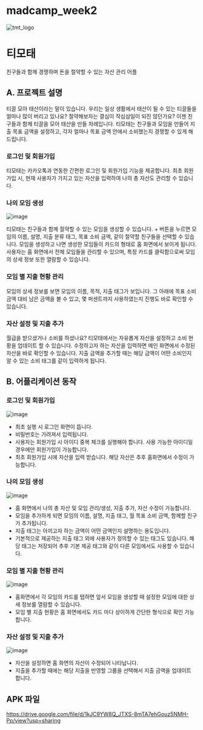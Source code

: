 # madcamp_week2

![tmt_logo](https://github.com/sgn08050/madcamp_week2/assets/104704651/c931e895-8120-42b7-9845-4c360eaf8362)

# 티모태
친구들과 함께 경쟁하며 돈을 절약할 수 있는 자산 관리 어플

## 

## A. 프로젝트 설명

티끌 모아 태산이라는 말이 있습니다. 우리는 일상 생활에서 태산이 될 수 있는 티끌들을 얼마나 많이 버리고 있나요? 절약해보자는 결심이 작심삼일이 되진 않던가요? 이젠 친구들과 함께 티끌을 모아 태산을 만들 차례입니다. 티모태는 친구들과 모임을 만들어 지출 목표 금액을 설정하고, 각자 얼마나 목표 금액 안에서 소비했는지 경쟁할 수 있게 해드립니다. 


### 로그인 및 회원가입

티모태는 카카오톡과 연동한 간편한 로그인 및 회원가입 기능을 제공합니다. 
최초 회원가입 시, 현재 사용자가 가지고 있는 자산을 입력하여 나의 총 자산도 관리할 수 있습니다. 


### 나의 모임 생성 
![image](https://github.com/sgn08050/madcamp_week2/assets/104704651/c0f2cff4-527d-434b-841a-9bcbac6403ce)

티모태는 친구들과 함께 절약할 수 있는 모임을 생성할 수 있습니다. + 버튼을 누르면 모임의 이름, 설명, 지출 분류 태그, 목표 소비 금액, 같이 절약할 친구들을 선택할 수 있습니다. 모임을 생성하고 나면 생성한 모임들이 카드의 형태로 홈 화면에서 보이게 됩니다. 
사용자는 홈 화면에서 전체 모임들을 관리할 수 있으며, 특정 카드를 클릭함으로써 모임의 상세 정보 또한 열람할 수 있습니다.


### 모임 별 지출 현황 관리 

모임의 상세 정보를 보면 모임의 이름, 목적, 지출 태그가 보입니다. 그 아래에 목표 소비 금액 대비 남은 금액을 볼 수 있고, 몇 퍼센트까지 사용하였는지 진행도 바로 확인할 수 있습니다. 


### 자산 설정 및 지출 추가

월급을 받으셨거나 소비를 하셨나요? 티모태에서는 자유롭게 자산을 설정하고 소비 현황을 업데이트 할 수 있습니다. 
수정하고자 하는 자산을 입력하면 메인 화면에서 수정된 자산을 바로 확인할 수 있습니다. 
지출 금액을 추가할 때는 해당 금액이 어떤 소비인지 알 수 있는 소비 태그를 같이 입력하게 됩니다.

##

## B. 어플리케이션 동작

### 로그인 및 회원가입

![image](https://github.com/sgn08050/madcamp_week2/assets/104704651/d813e8e5-73e4-401e-92c2-ea0cfdb31b2c)

- 최초 실행 시 로그인 화면이 뜹니다.
- 비밀번호는 가려져서 입력됩니다. 
- 사용자는 회원가입 시 아이디 중복 체크를 실행해야 합니다. 사용 가능한 아이디일 경우에만 회원가입이 가능합니다.
- 최초 회원가입 시에 자산을 입력 받습니다. 해당 자산은 추후 홈화면에서 수정이 가능합니다. 

### 나의 모임 생성 
![image](https://github.com/sgn08050/madcamp_week2/assets/104704651/5780ff70-1b16-4c24-942f-a402d2339847)

- 홈 화면에서 나의 총 자산 및 모임 관리/생성, 지출 추가, 자산 수정이 가능합니다.
- 모임을 추가하게 되면 모임의 이름, 설명, 지출 태그, 월 목표 소비 금액, 함께할 친구가 추가됩니다.
- 지출 태그는 아끼고자 하는 금액이 어떤 금액인지 설명하는 용도입니다. 
- 기본적으로 제공하는 지출 태그 외에 사용자가 정의할 수 있는 태그도 있습니다. 해당 태그는 저장되어 추후 기본 제공 태그와 같이 다른 모임에서도 사용할 수 있습니다. 

### 모임 별 지출 현황 관리 
![image](https://github.com/sgn08050/madcamp_week2/assets/104704651/9f282c72-36e7-43c8-a6da-a6b80a1e67b9)

- 홈화면에서 각 모임의 카드를 탭하면 앞서 모임을 생성할 때 설정한 모임에 대한 상세 정보를 열람할 수 있습니다.
- 모임 별 지출 현황은 홈 화면에서도 카드 마다 상이하게 간단한 형식으로 확인 가능합니다. 

### 자산 설정 및 지출 추가
![image](https://github.com/sgn08050/madcamp_week2/assets/104704651/459644db-4ac2-477a-99df-1a03d77a001d)

- 자산을 설정하면 홈 화면의 자산이 수정되어 나타납니다.
- 지출을 추가할 때에는 해당 지출을 반영할 그룹을 선택해서 지출 금액을 업데이트 합니다. 


## APK 파일
https://drive.google.com/file/d/1kJC9YW8Q_JTXS-8mTA7ehGouz5NMH-Pp/view?usp=sharing
